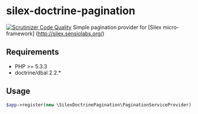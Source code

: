 silex-doctrine-pagination
=========================
[![Scrutinizer Code Quality](https://scrutinizer-ci.com/g/BI0R0B0T/silex-doctrine-pagination/badges/quality-score.png?b=master)](https://scrutinizer-ci.com/g/BI0R0B0T/silex-doctrine-pagination/?branch=master)
Simple pagination provider for [Silex micro-framework] (http://silex.sensiolabs.org/)
## Requirements

- PHP >= 5.3.3
- doctrine/dbal 2.2.*

## Usage

```php
$app->register(new \SilexDoctrinePagination\PaginationServiceProvider);
```
